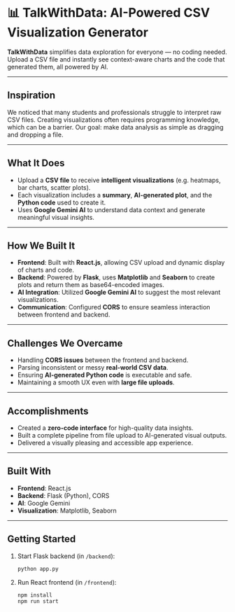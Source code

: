 # 📊 TalkWithData: AI-Powered CSV Visualization Generator

**TalkWithData** simplifies data exploration for everyone — no coding needed. Upload a CSV file and instantly see context-aware charts and the code that generated them, all powered by AI.

---

## Inspiration

We noticed that many students and professionals struggle to interpret raw CSV files. Creating visualizations often requires programming knowledge, which can be a barrier. Our goal: make data analysis as simple as dragging and dropping a file.

---

## What It Does

- Upload a **CSV file** to receive **intelligent visualizations** (e.g. heatmaps, bar charts, scatter plots).
- Each visualization includes a **summary**, **AI-generated plot**, and the **Python code** used to create it.
- Uses **Google Gemini AI** to understand data context and generate meaningful visual insights.

---

## How We Built It

- **Frontend**: Built with **React.js**, allowing CSV upload and dynamic display of charts and code.
- **Backend**: Powered by **Flask**, uses **Matplotlib** and **Seaborn** to create plots and return them as base64-encoded images.
- **AI Integration**: Utilized **Google Gemini AI** to suggest the most relevant visualizations.
- **Communication**: Configured **CORS** to ensure seamless interaction between frontend and backend.

---

## Challenges We Overcame

- Handling **CORS issues** between the frontend and backend.
- Parsing inconsistent or messy **real-world CSV data**.
- Ensuring **AI-generated Python code** is executable and safe.
- Maintaining a smooth UX even with **large file uploads**.

---

## Accomplishments

- Created a **zero-code interface** for high-quality data insights.
- Built a complete pipeline from file upload to AI-generated visual outputs.
- Delivered a visually pleasing and accessible app experience.

---

## Built With

- **Frontend**: React.js
- **Backend**: Flask (Python), CORS
- **AI**: Google Gemini
- **Visualization**: Matplotlib, Seaborn

---

## Getting Started

1. Start Flask backend (in `/backend`):
   ```bash
   python app.py
   ````

2. Run React frontend (in `/frontend`):

   ```bash
   npm install
   npm run start
   ```
